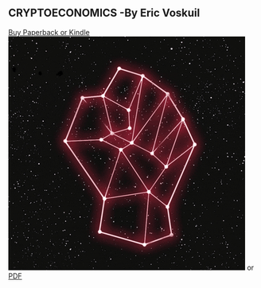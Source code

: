 ## CRYPTOECONOMICS -By Eric Voskuil


[Buy Paperback or Kindle](https://www.amazon.com/Cryptoeconomics-Fundamental-Principles-Eric-Voskuil/dp/1735060828/ref=sr_1_3?dchild=1&qid=1613296482&refinements=p_28%3ACryptoeconomics&s=books&sr=1-3)  ![Image](https://github.com/Evbronson/CRYPTOECONOMICS/blob/main/LOGO.png) or
[PDF](https://github.com/Evbronson/CRYPTOECONOMICS/blob/main/CRYPTOECONOMICS.pdf)
```




